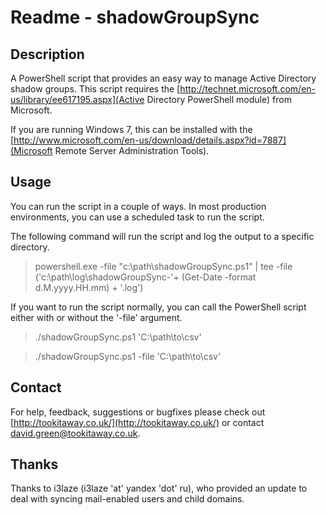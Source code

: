 Readme - shadowGroupSync
====================

Description
---------------------

A PowerShell script that provides an easy way to manage Active Directory shadow groups. 
This script requires the [http://technet.microsoft.com/en-us/library/ee617195.aspx](Active Directory PowerShell module) from Microsoft. 

If you are running Windows 7, this can be installed with the [http://www.microsoft.com/en-us/download/details.aspx?id=7887](Microsoft Remote Server Administration Tools).

Usage
---------------------

You can run the script in a couple of ways. In most production environments, you can use a scheduled task to run the script.

The following command will run the script and log the output to a specific directory.
> powershell.exe -file "c:\path\shadowGroupSync.ps1" | tee -file ('c:\path\log\shadowGroupSync-'+ (Get-Date -format d.M.yyyy.HH.mm) + '.log')

If you want to run the script normally, you can call the PowerShell script either with or without the '-file' argument.

> ./shadowGroupSync.ps1 'C:\path\to\csv'

> ./shadowGroupSync.ps1 -file 'C:\path\to\csv'

Contact
---------------------

For help, feedback, suggestions or bugfixes please check out [http://tookitaway.co.uk/](http://tookitaway.co.uk/) or contact david.green@tookitaway.co.uk.

Thanks
---------------------

Thanks to i3laze (i3laze 'at' yandex 'dot' ru), who provided an update to deal with syncing mail-enabled users and child domains.